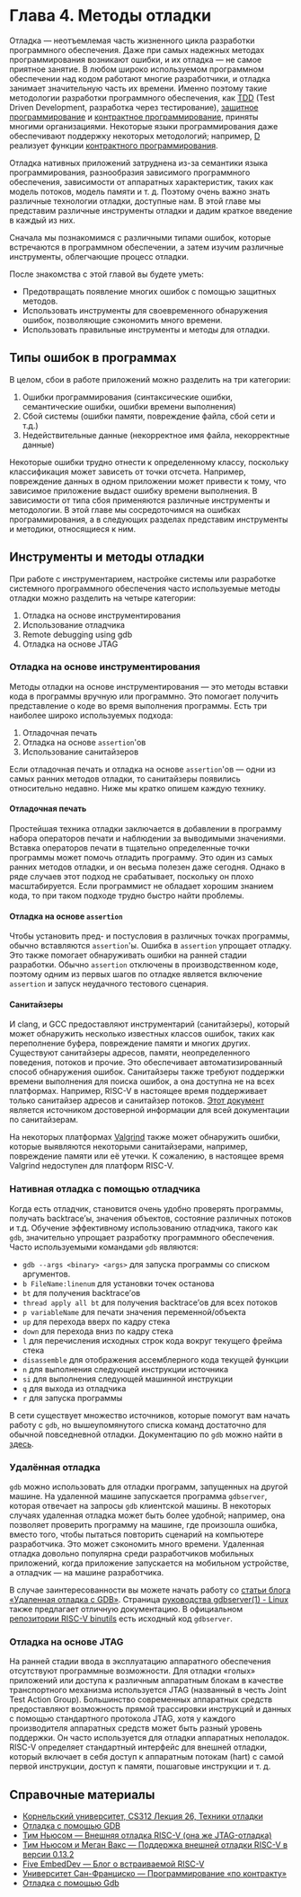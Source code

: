 # Глава 4. Методы отладки

Отладка — неотъемлемая часть жизненного цикла разработки программного обеспечения. Даже при самых надежных методах программирования возникают ошибки, и их отладка — не самое приятное занятие. В любом широко используемом программном обеспечении над кодом работают многие разработчики, и отладка занимает значительную часть их времени. Именно поэтому такие методологии разработки программного обеспечения, как [TDD](https://ru.wikipedia.org/wiki/%D0%A0%D0%B0%D0%B7%D1%80%D0%B0%D0%B1%D0%BE%D1%82%D0%BA%D0%B0_%D1%87%D0%B5%D1%80%D0%B5%D0%B7_%D1%82%D0%B5%D1%81%D1%82%D0%B8%D1%80%D0%BE%D0%B2%D0%B0%D0%BD%D0%B8%D0%B5) (Test Driven Development, разработка через тестирование), [защитное программирование](https://en.wikipedia.org/wiki/Defensive_programming) и [контрактное программирование](https://ru.wikipedia.org/wiki/%D0%9A%D0%BE%D0%BD%D1%82%D1%80%D0%B0%D0%BA%D1%82%D0%BD%D0%BE%D0%B5_%D0%BF%D1%80%D0%BE%D0%B3%D1%80%D0%B0%D0%BC%D0%BC%D0%B8%D1%80%D0%BE%D0%B2%D0%B0%D0%BD%D0%B8%D0%B5), приняты многими организациями. Некоторые языки программирования даже обеспечивают поддержку некоторых методологий; например, [D](https://en.wikipedia.org/wiki/D_(programming_language)) реализует функции [контрактного программирования](https://dlang.org/spec/contracts.html).

Отладка нативных приложений затруднена из-за семантики языка программирования, разнообразия зависимого программного обеспечения, зависимости от аппаратных характеристик, таких как модель потоков, модель памяти и т. д. Поэтому очень важно знать различные технологии отладки, доступные нам. В этой главе мы представим различные инструменты отладки и дадим краткое введение в каждый из них.

Сначала мы познакомимся с различными типами ошибок, которые встречаются в программном обеспечении, а затем изучим различные инструменты, облегчающие процесс отладки.

После знакомства с этой главой вы будете уметь:
- Предотвращать появление многих ошибок с помощью защитных методов.
- Использовать инструменты для своевременного обнаружения ошибок, позволяющие сэкономить много времени.
- Использовать правильные инструменты и методы для отладки.

## Типы ошибок в программах

В целом, сбои в работе приложений можно разделить на три категории:

1. Ошибки программирования (синтаксические ошибки, семантические ошибки, ошибки времени выполнения)
2. Сбой системы (ошибки памяти, повреждение файла, сбой сети и т.д.)
3. Недействительные данные (некорректное имя файла, некорректные данные)

Некоторые ошибки трудно отнести к определенному классу, поскольку классификация может зависеть от точки отсчета. Например, повреждение данных в одном приложении может привести к тому, что зависимое приложение выдаст ошибку времени выполнения. В зависимости от типа сбоя применяются различные инструменты и методологии. В этой главе мы сосредоточимся на ошибках программирования, а в следующих разделах представим инструменты и методики, относящиеся к ним.

## Инструменты и методы отладки

При работе с инструментарием, настройке системы или разработке системного программного обеспечения часто используемые методы отладки можно разделить на четыре категории:

1. Отладка на основе инструментирования
2. Использование отладчика
3. Remote debugging using gdb
4. Отладка на основе JTAG

### Отладка на основе инструментирования

Методы отладки на основе инструментирования — это методы вставки кода в программы вручную или программно. Это помогает получить представление о коде во время выполнения программы. Есть три наиболее широко используемых подхода:

1. Отладочная печать
2. Отладка на основе `assertion`'ов
3. Использование санитайзеров

Если отладочная печать и отладка на основе `assertion`'ов — одни из самых ранних методов отладки, то санитайзеры появились относительно недавно. Ниже мы кратко опишем каждую технику.

#### Отладочная печать

Простейшая техника отладки заключается в добавлении в программу набора операторов печати и наблюдении за выводимыми значениями. Вставка операторов печати в тщательно определенные точки программы может помочь отладить программу. Это один из самых ранних методов отладки, и он весьма полезен даже сегодня. Однако в ряде случаев этот подход не срабатывает, поскольку он плохо масштабируется. Если программист не обладает хорошим знанием кода, то при таком подходе трудно быстро найти проблемы.

#### Отладка на основе  `assertion`

Чтобы установить пред- и постусловия в различных точках программы, обычно вставляются `assertion`'ы. Ошибка в `assertion` упрощает отладку. Это также помогает обнаруживать ошибки на ранней стадии разработки. Обычно `assertion` отключены в производственном коде, поэтому одним из первых шагов по отладке является включение `assertion` и запуск неудачного тестового сценария.

#### Санитайзеры

И clang, и GCC предоставляют инструментарий (санитайзеры), который может обнаружить несколько известных классов ошибок, таких как переполнение буфера, повреждение памяти и многих других. Существуют санитайзеры адресов, памяти, неопределенного поведения, потоков и прочие. Это обеспечивает автоматизированный способ обнаружения ошибок. Санитайзеры также требуют поддержки времени выполнения для поиска ошибок, а она доступна не на всех платформах. Например, RISC-V в настоящее время поддерживает только санитайзер адресов и санитайзер потоков. [Этот документ](https://github.com/google/sanitizers) является источником достоверной информации для всей документации по санитайзерам.

На некоторых платформах [Valgrind](https://valgrind.org/) также может обнаружить ошибки, которые выявляются некоторыми санитайзерами, например, повреждение памяти или её утечки. К сожалению, в настоящее время Valgrind недоступен для платформ RISC-V.

### Нативная отладка с помощью отладчика

Когда есть отладчик, становится очень удобно проверять программы, получать backtrace’ы, значения объектов, состояние различных потоков и т.д. Обучение эффективному использованию отладчика, такого как `gdb`, значительно упрощает разработку программного обеспечения. Часто используемыми командами `gdb` являются:

- `gdb --args <binary> <args>` для запуска программы со списком аргументов.
- `b FileName:linenum` для установки точек останова
- `bt` для получения backtrace’ов
- `thread apply all bt` для получения backtrace’ов для всех потоков
- `p variableName` для печати значения переменной/объекта
- `up` для перехода вверх по кадру стека
- `down` для перехода вниз по кадру стека
- `l` для перечисления исходных строк кода вокруг текущего фрейма стека
- `disassemble` для отображения ассемблерного кода текущей функции
- `n` для выполнения следующей инструкции источника
- `si` для выполнения следующей машинной инструкции
- `q` для выхода из отладчика
- `r` для запуска программы

В сети существует множество источников, которые помогут вам начать работу с `gdb`, но вышеупомянутого списка команд достаточно для обычной повседневной отладки. Документацию по `gdb` можно найти в [здесь](https://www.gnu.org/software/gdb/documentation/).

### Удалённая отладка

`gdb` можно использовать для отладки программ, запущенных на другой машине. На удаленной машине запускается программа `gdbserver`, которая отвечает на запросы `gdb` клиентской машины. В некоторых случаях удаленная отладка может быть более удобной; например, она позволяет проверить программу на машине, где произошла ошибка, вместо того, чтобы пытаться повторить сценарий на компьютере разработчика. Это может сэкономить много времени. Удаленная отладка довольно популярна среди разработчиков мобильных приложений, когда приложение запускается на мобильном устройстве, а отладчик — на машине разработчика.

В случае заинтересованности вы можете начать работу со [статьи блога «Удаленная отладка с GDB»](https://developers.redhat.com/blog/2015/04/28/remote-debugging-with-gdb). Страница [руководства gdbserver(1) - Linux](https://man7.org/linux/man-pages/man1/gdbserver.1.html) также предлагает отличную документацию. В официальном [репозитории RISC-V binutils](https://github.com/riscvarchive/riscv-binutils-gdb) есть исходный код `gdbserver`.

### Отладка на основе JTAG

На ранней стадии ввода в эксплуатацию аппаратного обеспечения отсутствуют программные возможности. Для отладки «голых» приложений или доступа к различным аппаратным блокам в качестве транспортного механизма используется JTAG (названный в честь Joint Test Action Group). Большинство современных аппаратных средств предоставляют возможность прямой трассировки инструкций и данных с помощью стандартного протокола JTAG, хотя у каждого производителя аппаратных средств может быть разный уровень поддержки. Он часто используется для отладки аппаратных неполадок. RISC-V определяет стандартный интерфейс для внешней отладки, который включает в себя доступ к аппаратным потокам (hart) с самой первой инструкции, доступ к памяти, пошаговые инструкции и т. д.

## Справочные материалы

- [Корнельский университет, CS312 Лекция 26, Техники отладки](https://www.cs.cornell.edu/courses/cs312/2006fa/lectures/lec26.html)
- [Отладка с помощью GDB](https://www.sourceware.org/gdb/current/onlinedocs/gdb.html)
- [Тим Ньюсом — Внешняя отладка RISC-V (она же JTAG-отладка)](https://riscv.org/wp-content/uploads/2016/01/Tues1030-RISC-V-External-Debug.pdf)
- [Тим Ньюсом и Меган Вакс — Поддержка внешней отладки RISC-V в версии 0.13.2](https://riscv.org/wp-content/uploads/2019/03/riscv-debug-release.pdf)
- [Five EmbedDev — Блог о встраиваемой RISC-V](https://five-embeddev.com/riscv-debug-spec/latest/introduction.html#sec:intro)
- [Университет Сан-Франциско — Программирование «по контракту»](https://www.cs.usfca.edu/~parrt/course/601/lectures/programming.by.contract.html)
- [Отладка с помощью Gdb](https://github.com/riscv/riscv-isa-sim#debugging-with-gdb)